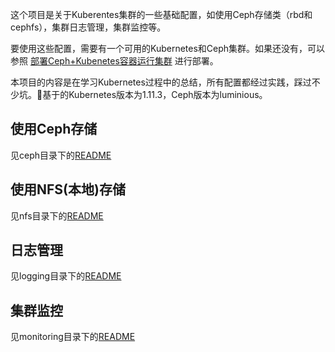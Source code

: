 这个项目是关于Kuberentes集群的一些基础配置，如使用Ceph存储类（rbd和cephfs），集群日志管理，集群监控等。

要使用这些配置，需要有一个可用的Kubernetes和Ceph集群。如果还没有，可以参照 [部署Ceph+Kubenetes容器运行集群](https://bbs.forensix.cn/topic/177/) 进行部署。

本项目的内容是在学习Kubernetes过程中的总结，所有配置都经过实践，踩过不少坑。基于的Kubernetes版本为1.11.3，Ceph版本为luminious。

## 使用Ceph存储

见ceph目录下的[README](ceph/README.md)

## 使用NFS(本地)存储

见nfs目录下的[README](nfs/README.md)

## 日志管理

见logging目录下的[README](logging/README.md)

## 集群监控

见monitoring目录下的[README](monitoring/README.md)
